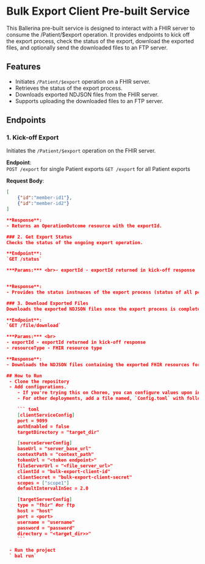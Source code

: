 # Bulk Export Client Pre-built Service

This Ballerina pre-built service is designed to interact with a FHIR server to consume the /Patient/$export operation. It provides endpoints to kick off the export process, check the status of the export, download the exported files, and optionally send the downloaded files to an FTP server.

## Features
- Initiates `/Patient/$export` operation on a FHIR server.
- Retrieves the status of the export process.
- Downloads exported NDJSON files from the FHIR server.
- Supports uploading the downloaded files to an FTP server.

## Endpoints

### 1. Kick-off Export
Initiates the `/Patient/$export` operation on the FHIR server.

**Endpoint**:  
`POST /export` for single Patient exports
`GET /export` for all Patient exports

**Request Body**:
```json
[
    {"id":"member-id1"},
    {"id":"member-id2"}
]

**Response**:  
- Returns an OperationOutcome resource with the exportId.

### 2. Get Export Status
Checks the status of the ongoing export operation.

**Endpoint**:  
`GET /status`

***Params:*** <br>- exportId - exportId returned in kick-off response


**Response**:  
- Provides the status instnaces of the export process (status of all polling events happened in the background).

### 3. Download Exported Files
Downloads the exported NDJSON files once the export process is complete.

**Endpoint**:  
`GET /file/download`

***Params:*** <br> 
- exportId - exportId returned in kick-off response
- resourceType - FHIR resource type

**Response**:  
- Downloads the NDJSON files containing the exported FHIR resources for given exportId and resourceType.

## How to Run
 - Clone the repository
 - Add configurations.
    - If you're trying this on Choreo, you can configure values upon in the deploy step.
    - For other deployments, add a file named, `Config.toml` with following configs to the Ballerina project root.

    ``` toml
    [clientServiceConfig]
    port = 9099
    authEnabled = false
    targetDirectory = "target_dir"

    [sourceServerConfig]
    baseUrl = "server_base_url"
    contextPath = "context_path"
    tokenUrl = "<token endpoint>"
    fileServerUrl = "<file_server_url>"
    clientId = "bulk-export-client-id"
    clientSecret = "bulk-export-client-secret"
    scopes = ["scope1"]
    defaultIntervalInSec = 2.0

    [targetServerConfig]
    type = "fhir" #or ftp
    host = "host"
    port = <port>
    username = "username"
    password = "password"
    directory = "<target_dir>>"
    ```

 - Run the project
 ` bal run` 
